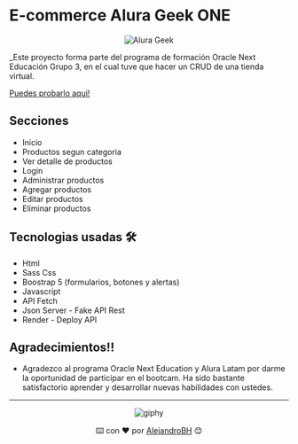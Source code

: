 # E-commerce Alura Geek ONE

<div align="center">
  
  ![Alura Geek]()

</div>

_Este proyecto forma parte del programa de formación Oracle Next Educación Grupo 3, en el cual tuve que hacer un CRUD de una tienda virtual.

[Puedes probarlo aqui!](https://alejandrobh.github.io/one-ecommerce)

## Secciones

* Inicio
* Productos segun categoria
* Ver detalle de productos
* Login
* Administrar productos
* Agregar productos
* Editar productos
* Eliminar productos

## Tecnologias usadas 🛠️

* Html
* Sass Css
* Boostrap 5 (formularios, botones y alertas)
* Javascript
* API Fetch
* Json Server - Fake API Rest
* Render - Deploy API

## Agradecimientos!!

* Agradezco al programa Oracle Next Education y Alura Latam por darme la oportunidad de participar en el bootcam. Ha sido bastante satisfactorio aprender y desarrollar nuevas habilidades con ustedes.

---

<div align="center">
  
  ![giphy]()
  
  ⌨️ con ❤️ por [AlejandroBH](https://www.linkedin.com/in/alejandro-bh91/) 😊
</div>
